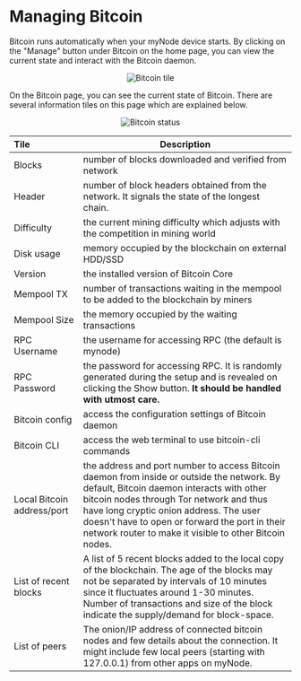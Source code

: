 # Managing Bitcoin

Bitcoin runs automatically when your myNode device starts. By clicking on the "Manage" button under Bitcoin on the home page, you can view the current state and interact with the Bitcoin daemon.

<center>
  <img src="/images/bitcoin/bitcoin-status-1.png" alt="Bitcoin tile">
</center>

On the Bitcoin page, you can see the current state of Bitcoin. There are several information tiles on this page which are explained below.

<center>
  <img src="/images/bitcoin/bitcoin-status-2.png" alt="Bitcoin status">
</center>

| Tile | Description |
| :-- | -- |
| Blocks | number of blocks downloaded and verified from network |
| Header | number of block headers obtained from the network. It signals the state of the longest chain. |
| Difficulty | the current mining difficulty which adjusts with the competition in mining world |
| Disk usage | memory occupied by the blockchain on external HDD/SSD |
| Version | the installed version of Bitcoin Core |
| Mempool TX | number of transactions waiting in the mempool to be added to the blockchain by miners |
| Mempool Size | the memory occupied by the waiting transactions |
| RPC Username | the username for accessing RPC (the default is mynode) |
| RPC Password | the password for accessing RPC. It is randomly generated during the setup and is revealed on clicking the Show button. **It should be handled with utmost care.** |
| Bitcoin config | access the configuration settings of Bitcoin daemon |
| Bitcoin CLI | access the web terminal to use bitcoin-cli commands |
| Local Bitcoin address/port | the address and port number to access Bitcoin daemon from inside or outside the network. By default, Bitcoin daemon interacts with other bitcoin nodes through Tor network and thus have long cryptic onion address. The user doesn't have to open or forward the port in their network router to make it visible to other Bitcoin nodes. |
| List of recent blocks | A list of 5 recent blocks added to the local copy of the blockchain. The age of the blocks may not be separated by intervals of 10 minutes since it fluctuates around 1-30 minutes. Number of transactions and size of the block indicate the supply/demand for block-space. |
| List of peers | The onion/IP address of connected bitcoin nodes and few details about the connection. It might include few local peers (starting with 127.0.0.1) from other apps on myNode. |
